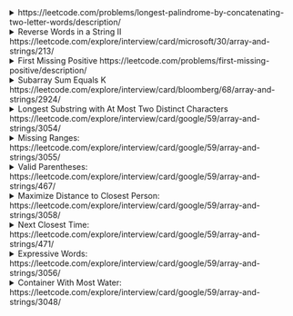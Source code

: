 <details>
  <summary>https://leetcode.com/problems/longest-palindrome-by-concatenating-two-letter-words/description/
  </summary>
  
  You are given an array of strings words. Each element of words consists of two lowercase English letters.

Create the longest possible palindrome by selecting some elements from words and concatenating them in any order. Each element can be selected at most once.

Return the length of the longest palindrome that you can create. If it is impossible to create any palindrome, return 0.

A palindrome is a string that reads the same forward and backward.
  
  ```cs
  public int LongestPalindrome(string[] words) {
      //dictionary to store: 
      //  - Item1: This word can be in middle or not. Same character can be in middle, ex: 'aa', 'bb'. 'ab' or 'yz' cannot. 
      //  - Item2: The frequence of a word
      //  - Item3: The frequence of a REVERSED word
      //If a dic["te"] has value like (false, 3, 4) means 'te' appeared 3 times, and 'et' appeared 4 times
      //We can use 'tetete' and 'etetet' 
      var dic = new Dictionary<string, (bool, int, int)>();
      foreach(var word in words) {
          if (word[0] == word[1]) { //Can put anywhere
              dic[word] = (true, dic.ContainsKey(word) ? dic[word].Item2 + 1 : 1, 0);
          }
          else {
              var reverse = word[1].ToString() + word[0].ToString();
              if (dic.ContainsKey(word)) {
                  dic[word] = (false, dic[word].Item2 + 1, dic[word].Item3);
              }
              else if (dic.ContainsKey(reverse)) {
                  dic[reverse] = (false, dic[reverse].Item2 , dic[reverse].Item3 + 1);
              }
              else {
                  dic[word] = (false,1, 0);
              }
          }
      } 

      var pairs = 0;
      var middle = 0; 
      foreach(var item in dic) {
          if (item.Value.Item1) {
              if (item.Value.Item2 % 2 == 0) {
                  pairs += item.Value.Item2; //Use all 
              }
              else {
                  pairs += item.Value.Item2 - 1;// If 'aa' appear 5 times --> Use 4 pairs and middle
                  middle = 1;
              }
          } else {
              var min = Math.Min(item.Value.Item2, item.Value.Item3);
              pairs += min * 2;
          }
      }

      return (pairs + middle) * 2;

  }
  ```


</details>

<details>
  <summary>Reverse Words in a String II https://leetcode.com/explore/interview/card/microsoft/30/array-and-strings/213/
  </summary>
  
  ```cs
  public void ReverseWords(char[] s) {
      //Reverse whole array 
      for (int i=0; i< s.Length/2; i++) {
          var t = s[i]; 
          s[i] = s[s.Length - 1 - i];
          s[s.Length - 1 - i] = t;            
      }

      //Reverse each word
      int left = 0, right = 0; 
      while (right <= s.Length) {            
          if (right == s.Length || s[right] == ' ') {
              var mid = (right - left) /2;                
              for (int i=0; i< mid ; i++) {
                  var t = s[left + i]; 
                  s[left + i] = s[right - 1 - i]; 
                  s[right - 1 - i] = t;                    
              }
              left = right + 1; 
              right = left;
          }
          else {
              right++;
          }
      }
  }
  ```
  
 </details>


<details>
  <summary>First Missing Positive https://leetcode.com/problems/first-missing-positive/description/
  </summary>

Given an unsorted integer array nums, return the smallest missing positive integer.

You must implement an algorithm that runs in O(n) time and uses constant extra space.

```cs
public int FirstMissingPositive(int[] nums) {
    //Concept: There is N numbers, 
    //The smallest missing number must be from 1 to N + 1
    //No larger than N + 1
    var N = nums.Length; 
    var marked = new bool[nums.Length + 2]; //0 --> N + 1 --> N + 2 items 
    var curr = 1; 
    for(var i=0; i< nums.Length; i++) {
        if (nums[i] <= 0    //Negative number 
            || nums[i] > N + 1   //Ignore  
            || marked[nums[i]]   ) { //Duplicated           
            continue;
        }
        else {
            marked[nums[i]] = true; 
            if (nums[i] == curr) {
                while (marked[curr]) {
                    curr++;
                }
            }                
        }
    }
    return curr;
}
```
  
</details>

<details>
  <summary>Subarray Sum Equals K https://leetcode.com/explore/interview/card/bloomberg/68/array-and-strings/2924/</summary>
  
  Given an array of integers <code>nums</code> and an integer <code>k</code>, return the total number of subarrays whose sum equals to <code>k</code>.

  A subarray is a contiguous non-empty sequence of elements within an array.

  ```cs
  public int SubarraySum(int[] nums, int k) {
        /*O (n^2) for time, O(1) for space*/
        /*
        var count = 0; 
        for (int i=0; i< nums.Length; i++) {
            var sum =0; 
            for (int j=i; j< nums.Length; j++) {
                sum += nums[j];                
                if (sum == k) {
                    count++;
                }
            }            
        }
        return count;
        */
        
        /*Best way*/
        /*O(n) for time, O(n) for space*/
        var dic = new Dictionary<int,int>();//store sum & count
        dic[0] = 1; //Set value
        var count =0;
        var sum = 0;
        for (int i=0; i< nums.Length; i++) {
            sum += nums[i];            
            if (dic.ContainsKey(sum - k)) {
                count += dic[sum -k];
            }            
            dic[sum] = dic.ContainsKey(sum) ? dic[sum] + 1 : 1; 
        }
        return count;
    }
```  
</details>  


<details>
<summary>Longest Substring with At Most Two Distinct Characters https://leetcode.com/explore/interview/card/google/59/array-and-strings/3054/</summary>

Given a string s, return the length of the longest substring that contains at most two distinct characters.

```cs
public int LengthOfLongestSubstringTwoDistinct(string s) {
    int ans =0, left = 0, right =0;
    var dic = new Dictionary<char, int>(); //Save last character position
                                            //make sure dic always contains 2 items
                                            //If there is a new characters, try to remove item 
                                            //with smaller value
    while (right < s.Length) {
        var c = s[right];             
        if (!dic.ContainsKey(c) && dic.Count >= 2) { 
            var keys = dic.Keys.ToList();
            var removedKey = dic[keys[0]] < dic[keys[1]] ? keys[0] : keys[1];
            left = dic[removedKey] + 1; 
            dic.Remove(removedKey);                    
        }
        dic[c] = right;
        ans = Math.Max(ans, right - left + 1);            
        right++;
    }        
    return ans;
}
```
</details>
  
<details>
  <summary>  Missing Ranges: https://leetcode.com/explore/interview/card/google/59/array-and-strings/3055/</summary>
  
  ```cs
  string Range(int left, int right) {
        if (left < right) 
            return $"{left}->{right}";
        else if (left == right)
            return $"{left}";
        else 
            return "";
    }
    public IList<string> FindMissingRanges(int[] nums, int lower, int upper) {
        var ans = new List<string>();         
        if (nums.Length == 0) {
            var s1 = Range(lower, upper);
            if (s1 != "")
                ans.Add(s1);
            return ans;
        }        
        //Add from lower to nums[0]
        var s = Range(lower, nums[0] - 1);
        if (s != "")
            ans.Add(s);        
        //Add from nums[0] to nums[ n - 1]
        for (int i=0; i< nums.Length - 1; i++) {
            s = Range(nums[i] + 1, nums[i +1] - 1);
            if (s != "")
                ans.Add(s);
        }        
        //Add from nums[n-1] to upper
        s = Range(nums[nums.Length - 1] + 1, upper);
        if (s != "")
                ans.Add(s);
        return ans; 
    }
  ```
</details>

  
  <details>
    <summary>Valid Parentheses: https://leetcode.com/explore/interview/card/google/59/array-and-strings/467/ </summary>
    
    
```cs
public bool IsValid(string s) {
    //Time: O(n). 
    //Space: O(n)
    var stack = new Stack<char>(); 
    foreach(var c in s) {
        if (c == '(' || c == '[' || c == '{') {
            stack.Push(c);
        }
        else { //Close } ) ]
            if (stack.Count == 0) {
                return false; 
            }
            else {
                var open = stack.Pop();
                if ((open == '[' && c != ']') || (open == '{' && c != '}') 
                    || (open == '(' && c != ')'))                      
                    return false;
            }
        }
    }
    return stack.Count == 0;
}
```
  </details>
    
    
<details>
  <summary>Maximize Distance to Closest Person: https://leetcode.com/explore/interview/card/google/59/array-and-strings/3058/</summary>
  
  
```cs
public int MaxDistToClosest(int[] seats) {
    //Find the max distance betwwen 2 existing persons
    //The distant between Alex to close person is = maxDistance / 2
    //For example: Distant is 5 --> max = 2
    //And need to take the left or right as well 
    // Something like this: 0 0 0 1 0 0 --> solve below
    var max = 0;        
    int left = 0;
    while (left < seats.Length && seats[left] == 0) {
        left++;
    }        
    max = Math.Max(max, left);
    //// Something like this: 0 1 0 0 0 0--> solve below
    int right = seats.Length - 1; 
    while (right >=0 && seats[right] == 0) {
        right--; 
    }
    max = Math.Max(max, seats.Length - right -1);      
    //Find the max between 2 nearest 1
    var index = left + 1;
    while (index < right) {
        index = left + 1;              
        while (seats[index] == 0) 
            index++;
        max = Math.Max(max, (index - left) / 2);            
        left = index;            
    }        
    return max;
}
```
</details>


<details>
<summary>Next Closest Time: https://leetcode.com/explore/interview/card/google/59/array-and-strings/471/</summary>

```cs
public string NextClosestTime(string time) {
        var values = time.Split(':');
        var currentHour = int.Parse(values[0]);
        var currentTime = int.Parse(values[1]);
        var posChar = new char[4] {values[0][0], values[0][1], values[1][0], values[1][1]}; 
        var set = new HashSet<int>(); 
        //All possible value 
        for (int i=0; i<4; i++) {
            for (int j =0; j<4; j++) {
                var val = (posChar[i] - '0') * 10 + posChar[j] - '0'; 
                set.Add(val);
            }
        }
        
        //Order: minTime < ... (Other values) < currentTime < greaterCurrentMin < ... (Other values) < 59
        var minTime = 60;  
        var greaterCurrentMin = 60; 
        
        //Order: minHour < ... (Other values) < currentHour < greaterCurrentHour < ... (Other values) < 24
        var minHour = 24; 
        var greaterCurrentHour = 24; 
        
        foreach(var item in set) {     
            if (item < 60) {
                minTime = Math.Min(minTime, item);
                if (item > currentTime && greaterCurrentMin > item) {
                    greaterCurrentMin = item;
                }
            }
            if (item < 24) {
                minHour = Math.Min(minHour, item);
                if (item > currentHour && greaterCurrentHour > item) {
                    greaterCurrentHour = item;
                }
            }
        }
        
        return string.Format("{0:d2}:{1:d2}", 
                                greaterCurrentMin < 60 ? currentHour 
                                : greaterCurrentHour < 24 ? greaterCurrentHour 
                                : minHour, 
                                greaterCurrentMin < 60 ? greaterCurrentMin : minTime);
    }
```

</details>
  
  <details>
    <summary>Expressive Words: https://leetcode.com/explore/interview/card/google/59/array-and-strings/3056/</summary>
    
```cs
  public class Solution {
    bool Compare(string s, string word) {
        int index_S = 0;
        int index_W = 0;         
        while (index_S  < s.Length && index_W  < word.Length) {
            if (s[index_S] != word[index_W]) //Different character
                return false;             
            var countS = 1;
            while (index_S + 1 < s.Length && s[index_S] == s[index_S + 1]) {
                index_S++; 
                countS++;
            }            
            var countW = 1;
            while (index_W + 1 < word.Length && word[index_W] == word[index_W + 1]) {
                index_W++; 
                countW++; 
            }
            //2 cases cannot be converted: 
            //s=hello (2 L) and word = helo (1 L), 1 L cannot repeat to 2 L
            //s=hello (2 L) and word = helllo (2 L) 
            if ((countS == 2 && countW == 1) || (countS < countW)) {
                return false;
            }            
            //Increase as regular
            index_S++; 
            index_W++;            
        }
        return (index_S  == s.Length && index_W  == word.Length); //One of those not finish           
    }
    public int ExpressiveWords(string s, string[] words) {        
        var ans = 0; 
        foreach(var word in words) 
            if (Compare(s, word)) ans ++;
        return ans;       
    }
}
```
  </details>
    
    
<details>
  <summary>Container With Most Water: https://leetcode.com/explore/interview/card/google/59/array-and-strings/3048/</summary>
  
  ```cs
  public int MaxArea(int[] height) {
        int maxArea = 0;
        //Concept: 
        //The current area = min(height[left], height[right]) * (right - left), 
        //  which left and right 2 "walls" for the water 
        //The area will be bigger than current when min(height[left], height[right]) inscrease.
        int left = 0; 
        int right = height.Length - 1;
        while(left < right) {
            var currentArea = Math.Min(height[left], height[right]) * (right - left);
            maxArea = Math.Max(maxArea, currentArea);            
            if (height[left] < height[right]) {
                left++; 
            }
            else {
                right--;
            }
        }
        return maxArea; 
    }
  ```
</details>
